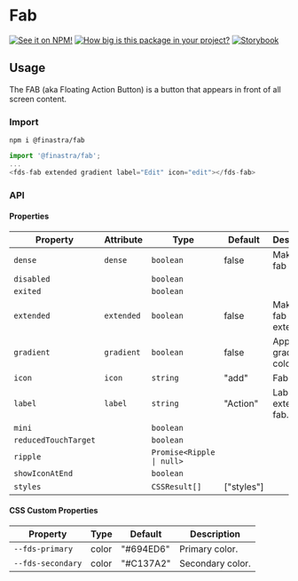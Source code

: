 # Fab

[![See it on NPM!](https://img.shields.io/npm/v/@finastra/fab?style=for-the-badge)](https://www.npmjs.com/package/@finastra/fab)
[![How big is this package in your project?](https://img.shields.io/bundlephobia/minzip/@finastra/fab?style=for-the-badge)](https://bundlephobia.com/result?p=@finastra/fab')
[![Storybook](https://shields.io/badge/-Play%20with%20this%20web%20component-2a0481?logo=storybook&style=for-the-badge)](https://finastra.github.io/finastra-design-system/?path=/story/actions-fab--default)

## Usage

The FAB (aka Floating Action Button) is a button that appears in front of all screen content.

### Import

```
npm i @finastra/fab
```

```ts
import '@finastra/fab';
...
<fds-fab extended gradient label="Edit" icon="edit"></fds-fab>
```


### API
<!-- DOC -->
#### Properties

| Property             | Attribute  | Type                      | Default    | Description                |
|----------------------|------------|---------------------------|------------|----------------------------|
| `dense`              | `dense`    | `boolean`                 | false      | Make the fab smaller.      |
| `disabled`           |            | `boolean`                 |            |                            |
| `exited`             |            | `boolean`                 |            |                            |
| `extended`           | `extended` | `boolean`                 | false      | Make the fab extended.     |
| `gradient`           | `gradient` | `boolean`                 | false      | Apply gradient color.      |
| `icon`               | `icon`     | `string`                  | "add"      | Fab icon.                  |
| `label`              | `label`    | `string`                  | "Action"   | Label in the extended fab. |
| `mini`               |            | `boolean`                 |            |                            |
| `reducedTouchTarget` |            | `boolean`                 |            |                            |
| `ripple`             |            | `Promise<Ripple \| null>` |            |                            |
| `showIconAtEnd`      |            | `boolean`                 |            |                            |
| `styles`             |            | `CSSResult[]`             | ["styles"] |                            |

#### CSS Custom Properties

| Property          | Type  | Default   | Description      |
|-------------------|-------|-----------|------------------|
| `--fds-primary`   | color | "#694ED6" | Primary color.   |
| `--fds-secondary` | color | "#C137A2" | Secondary color. |
<!-- /DOC -->